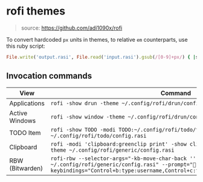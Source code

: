 # rofi themes

> source: <https://github.com/adi1090x/rofi>

To convert hardcoded `px` units in themes, to relative `em` counterparts, use this ruby script:

```ruby
File.write('output.rasi', File.read('input.rasi').gsub(/[0-9]+px/) { |size| "#{(size[0..-3].to_i / 18.0).round(3)}em" })
```

## Invocation commands

| View            | Command                                                                                                                                                                                       |
|-----------------|-----------------------------------------------------------------------------------------------------------------------------------------------------------------------------------------------|
| Applications    | `rofi -show drun -theme ~/.config/rofi/drun/config.rasi`                                                                                                                                      |
| Active Windows  | `rofi -show window -theme ~/.config/rofi/drun/config.rasi`                                                                                                                                    |
| TODO Item       | `rofi -show TODO -modi TODO:~/.config/rofi/todo/todo.sh -theme ~/.config/rofi/todo/config.rasi`                                                                                               |
| Clipboard       | `rofi -modi 'clipboard:greenclip print' -show clipboard -run-command '{cmd}' -theme ~/.config/rofi/generic/config.rasi`                                                                       |
| RBW (Bitwarden) | `rofi-rbw --selector-args="-kb-move-char-back '' -theme ~/.config/rofi/generic/config.rasi" --prompt="󱉼" --keybindings="Control+b:type:username,Control+c:type:password,Control+t:type:totp"` |
